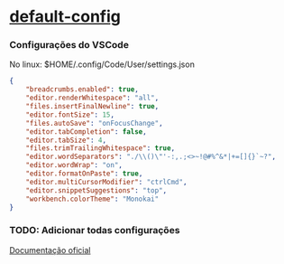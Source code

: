 # [default-config](../README.md)
### Configurações do VSCode


No linux: $HOME/.config/Code/User/settings.json

```json
{
    "breadcrumbs.enabled": true,
    "editor.renderWhitespace": "all",
    "files.insertFinalNewline": true,
    "editor.fontSize": 15,
    "files.autoSave": "onFocusChange",
    "editor.tabCompletion": false,
    "editor.tabSize": 4,
    "files.trimTrailingWhitespace": true,
    "editor.wordSeparators": "./\\()\"'-:,.;<>~!@#%^&*|+=[]{}`~?",
    "editor.wordWrap": "on",
    "editor.formatOnPaste": true,
    "editor.multiCursorModifier": "ctrlCmd",
    "editor.snippetSuggestions": "top",
    "workbench.colorTheme": "Monokai"
}
```

### TODO: Adicionar todas configurações

<a href="https://code.visualstudio.com/docs/getstarted/settings" target="_blank">Documentação oficial</a>

